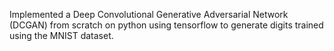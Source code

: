 Implemented a Deep Convolutional Generative Adversarial Network (DCGAN) from scratch on python using tensorflow to generate digits trained using the MNIST dataset.
